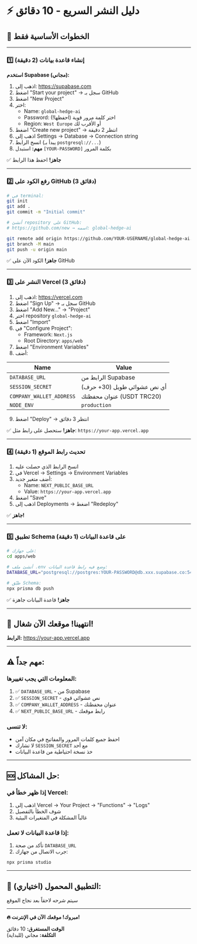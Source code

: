 # ⚡ **دليل النشر السريع - 10 دقائق**

## 🎯 **الخطوات الأساسية فقط**

---

### **1️⃣ إنشاء قاعدة بيانات (2 دقيقة)**

**استخدم Supabase (مجاني):**

1. اذهب إلى: https://supabase.com
2. اضغط "Start your project" → سجل بـ GitHub
3. اضغط "New Project"
4. اختر:
   - Name: `global-hedge-ai`
   - Password: اختر كلمة مرور قوية (احفظها!)
   - Region: `West Europe` أو الأقرب لك
5. اضغط "Create new project" → انتظر 2 دقيقة
6. اذهب إلى Settings → Database → Connection string
7. انسخ الرابط (يبدأ بـ `postgresql://...`)
8. **مهم:** استبدل `[YOUR-PASSWORD]` بكلمة المرور

✅ **جاهز!** احفظ هذا الرابط

---

### **2️⃣ رفع الكود على GitHub (3 دقائق)**

```bash
# في terminal:
git init
git add .
git commit -m "Initial commit"

# أنشئ repository على GitHub:
# https://github.com/new → اسمه: global-hedge-ai

git remote add origin https://github.com/YOUR-USERNAME/global-hedge-ai.git
git branch -M main
git push -u origin main
```

✅ **جاهز!** الكود الآن على GitHub

---

### **3️⃣ النشر على Vercel (3 دقائق)**

1. اذهب إلى: https://vercel.com
2. اضغط "Sign Up" → سجل بـ GitHub
3. اضغط "Add New..." → "Project"
4. اختر repository `global-hedge-ai`
5. اضغط "Import"
6. في "Configure Project":
   - Framework: `Next.js`
   - Root Directory: `apps/web`
7. اضغط "Environment Variables"
8. أضف:

| Name | Value |
|------|-------|
| `DATABASE_URL` | الرابط من Supabase |
| `SESSION_SECRET` | أي نص عشوائي طويل (30+ حرف) |
| `COMPANY_WALLET_ADDRESS` | عنوان محفظتك (USDT TRC20) |
| `NODE_ENV` | `production` |

9. اضغط "Deploy" → انتظر 3 دقائق

✅ **جاهز!** ستحصل على رابط مثل: `https://your-app.vercel.app`

---

### **4️⃣ تحديث رابط الموقع (1 دقيقة)**

1. انسخ الرابط الذي حصلت عليه
2. في Vercel → Settings → Environment Variables
3. أضف متغير جديد:
   - Name: `NEXT_PUBLIC_BASE_URL`
   - Value: `https://your-app.vercel.app`
4. اضغط "Save"
5. اذهب إلى Deployments → اضغط "Redeploy"

✅ **جاهز!**

---

### **5️⃣ تطبيق Schema على قاعدة البيانات (1 دقيقة)**

```bash
# على جهازك:
cd apps/web

# أنشئ ملف .env وضع فيه رابط قاعدة البيانات:
DATABASE_URL="postgresql://postgres:YOUR-PASSWORD@db.xxx.supabase.co:5432/postgres"

# طبّق Schema:
npx prisma db push
```

✅ **جاهز!** قاعدة البيانات جاهزة

---

## 🎉 **انتهينا! موقعك الآن شغال!**

**الرابط:** https://your-app.vercel.app

---

## ⚠️ **مهم جداً:**

### **المعلومات التي يجب تغييرها:**

1. ✅ `DATABASE_URL` - من Supabase
2. ✅ `SESSION_SECRET` - نص عشوائي قوي
3. ✅ `COMPANY_WALLET_ADDRESS` - عنوان محفظتك
4. ✅ `NEXT_PUBLIC_BASE_URL` - رابط موقعك

### **لا تنسى:**
- احفظ جميع كلمات المرور والمفاتيح في مكان آمن
- لا تشارك `SESSION_SECRET` مع أحد
- خذ نسخة احتياطية من قاعدة البيانات

---

## 🆘 **حل المشاكل:**

### **إذا ظهر خطأ في Vercel:**
1. اذهب إلى Vercel → Your Project → "Functions" → "Logs"
2. شوف الخطأ بالتفصيل
3. غالباً المشكلة في المتغيرات البيئية

### **إذا قاعدة البيانات لا تعمل:**
1. تأكد من صحة `DATABASE_URL`
2. جرب الاتصال من جهازك:
```bash
npx prisma studio
```

---

## 📱 **التطبيق المحمول (اختياري):**

سيتم شرحه لاحقاً بعد نجاح الموقع

---

**🔥 مبروك! موقعك الآن في الإنترنت!**

**الوقت المستغرق:** 10 دقائق  
**التكلفة:** مجاني (للبداية)

